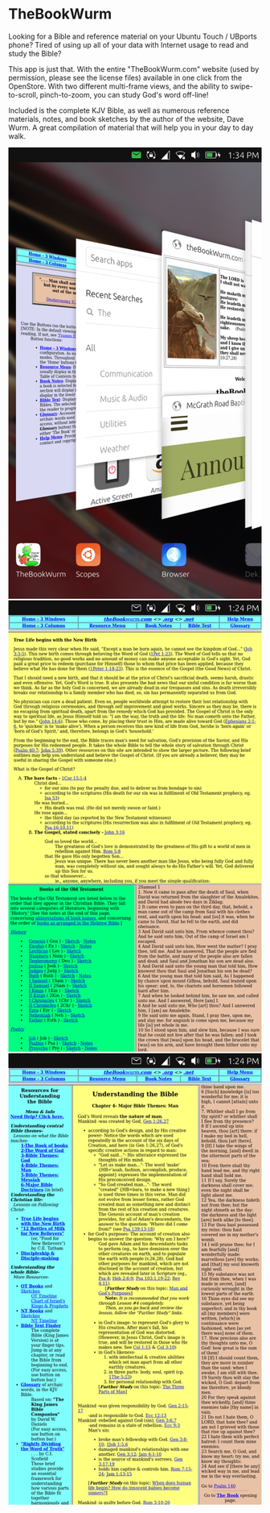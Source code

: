 # TheBookWurm

Looking for a Bible and reference material on your Ubuntu Touch / UBports phone? Tired of using up all of your data with Internet usage to read and study the Bible?

This app is just that. With the entire "TheBookWurm.com" website (used by permission, please see the license files) available in one click from the OpenStore. With two different multi-frame views, and the ability to swipe-to-scroll, pinch-to-zoom, you can study God's word off-line!

Included is the complete KJV Bible, as well as numerous reference materials, notes, and book sketches by the author of the website, Dave Wurm. A great compilation of material that will help you in your day to day walk.


![ScreenShot](https://github.com/alaskalinuxuser/app_ubport_thebookwurm/blob/master/ss1.png)
![ScreenShot](https://github.com/alaskalinuxuser/app_ubport_thebookwurm/blob/master/ss2.png)
![ScreenShot](https://github.com/alaskalinuxuser/app_ubport_thebookwurm/blob/master/ss3.png)
